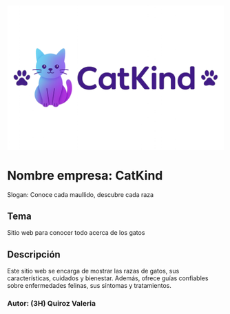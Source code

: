 ![logo](logo.png)
# Nombre empresa: CatKind
Slogan: Conoce cada maullido, descubre cada raza

## Tema
Sitio web para conocer todo acerca de los gatos

## Descripción
Este sitio web se encarga de mostrar las razas de gatos, sus características, cuidados y bienestar. Además, ofrece guías confiables sobre enfermedades felinas, sus síntomas y tratamientos.

### Autor: (3H) Quiroz Valeria 
